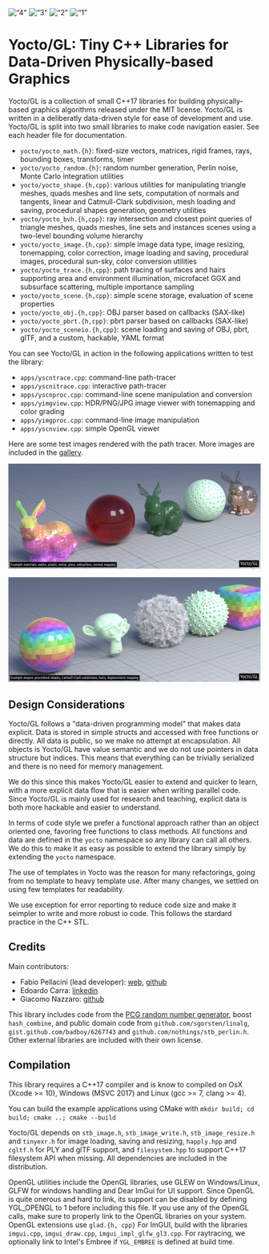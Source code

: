 <style type=“text/css”>
.slider {width:100%; height:100%; padding-bottom: 0%; overflow:hidden; position:relative; }
.slider img{ position:absolute; animation:slider 20s infinite; opacity:0; width: 100%; height: auto; top: auto; left: 0; right: 0; bottom: 0;}
@keyframes slider {25%{opacity:1;} 40%{opacity:0;}}
.slider img:nth-child(4){animation-delay:0s;}
.slider img:nth-child(3){animation-delay:5s;}
.slider img:nth-child(2){animation-delay:10s;}
.slider img:nth-child(1){animation-delay:15s;}
</style>

<div class=“slider”>
 <img src=“images/island.png” alt=“4" />
 <img src=“images/bistroexterior.png” alt=“3" />
 <img src=“images/landscape.png” alt=“2" />
 <img src=“images/sanmiguel-c1.png” alt=“1" />
</div>

# Yocto/GL: Tiny C++ Libraries for Data-Driven Physically-based Graphics

Yocto/GL is a collection of small C++17 libraries for building 
physically-based graphics algorithms released under the MIT license.
Yocto/GL is written in a deliberatly data-driven style for ease of
development and use. 
Yocto/GL is split into two small libraries to make code navigation easier.
See each header file for documentation.

- `yocto/yocto_math.{h}`: fixed-size vectors, matrices, rigid frames, rays, 
   bounding boxes, transforms, timer
- `yocto/yocto_random.{h}`: random number generation, Perlin noise, Monte Carlo
   integration utilities
- `yocto/yocto_shape.{h,cpp}`:  various utilities for manipulating 
   triangle meshes, quads meshes and line sets, computation of normals and 
   tangents, linear and Catmull-Clark subdivision, mesh loading and saving, 
   procedural shapes generation, geometry utilities 
- `yocto/yocto_bvh.{h,cpp}`: ray intersection and closest point queries of 
   triangle meshes, quads meshes, line sets and instances scenes using a 
   two-level bounding volume hierarchy
- `yocto/yocto_image.{h,cpp}`: simple image data type, image resizing, 
   tonemapping, color correction, image loading and saving, 
   procedural images, procedural sun-sky, color conversion utilities
- `yocto/yocto_trace.{h,cpp}`: path tracing of surfaces and hairs supporting
   area and environment illumination, microfacet GGX and subsurface scattering,
   multiple importance sampling
- `yocto/yocto_scene.{h,cpp}`: simple scene storage, evaluation of scene 
   properties
- `yocto/yocto_obj.{h,cpp}`: OBJ parser based on callbacks (SAX-like)
- `yocto/yocto_pbrt.{h,cpp}`: pbrt parser based on callbacks (SAX-like)
- `yocto/yocto_sceneio.{h,cpp}`: scene loading and saving of OBJ, pbrt, glTF,
   and a custom, hackable, YAML format

You can see Yocto/GL in action in the following applications written to
test the library:

- `apps/yscntrace.cpp`: command-line path-tracer
- `apps/yscnitrace.cpp`: interactive path-tracer
- `apps/yscnproc.cpp`: command-line scene manipulation and conversion
- `apps/yimgview.cpp`: HDR/PNG/JPG image viewer with tonemapping and color grading
- `apps/yimgproc.cpp`: command-line image manipulation
- `apps/yscnview.cpp`: simple OpenGL viewer

Here are some test images rendered with the path tracer. More images are 
included in the [gallery](gallery.md).

![Example materials: matte, plastic, metal, glass, subsurface, normal mapping](images/features1.png)

![Example shapes: procedural shapes, Catmull-Clark subdivision, hairs, displacement mapping](images/features2.png)

## Design Considerations

Yocto/GL follows a "data-driven programming model" that makes data explicit.
Data is stored in simple structs and accessed with free functions or directly.
All data is public, so we make no attempt at encapsulation.
All objects is Yocto/GL have value semantic and we do not use pointers
in data structure but indices. This means that everything can be trivially
serialized and there is no need for memory management.

We do this since this makes Yocto/GL easier to extend and quicker to learn,
with a more explicit data flow that is easier when writing parallel code.
Since Yocto/GL is mainly used for research and teaching,
explicit data is both more hackable and easier to understand.

In terms of code style we prefer a functional approach rather than an
object oriented one, favoring free functions to class methods. All functions
and data are defined in the `yocto` namespace so any library can call all
others. We do this to make it as easy as possible to extend the library simply
by extending the `yocto` namespace.

The use of templates in Yocto was the reason for many refactorings, going
from no template to heavy template use. After many changes, we settled
on using few templates for readability.

We use exception for error reporting to reduce code size and make it seimpler to 
write and more robust io code. This follows the stardard practice in the C++ STL.

## Credits

Main contributors:
  - Fabio Pellacini (lead developer): [web](http://pellacini.di.uniroma1.it), [github](https://github.com/xelatihy) 
  - Edoardo Carra: [linkedin](https://www.linkedin.com/in/edoardocarra/)
  - Giacomo Nazzaro: [github](https://github.com/giacomonazzaro)

This library includes code from the [PCG random number generator](http://www.pcg-random.org),
boost `hash_combine`, and public domain code from `github.com/sgorsten/linalg`, 
`gist.github.com/badboy/6267743` and `github.com/nothings/stb_perlin.h`.
Other external libraries are included with their own license.

## Compilation

This library requires a C++17 compiler and is know to compiled on 
OsX (Xcode >= 10), Windows (MSVC 2017) and Linux (gcc >= 7, clang >= 4).

You can build the example applications using CMake with
    `mkdir build; cd build; cmake ..; cmake --build`

Yocto/GL depends on `stb_image.h`, `stb_image_write.h`, `stb_image_resize.h` and
`tinyexr.h` for image loading, saving and resizing,  `happly.hpp` and `cgltf.h` 
for PLY and glTF support, and `filesystem.hpp` to support C++17 filesystem API 
when missing. All dependencies are included in the distribution.

OpenGL utilities include the OpenGL libraries, use GLEW on Windows/Linux,
GLFW for windows handling and Dear ImGui for UI support.
Since OpenGL is quite onerous and hard to link, its support can be disabled
by defining YGL_OPENGL to 1 before including this file. If you use any of
the OpenGL calls, make sure to properly link to the OpenGL libraries on
your system. OpenGL extensions use `glad.{h, cpp}` For ImGUI, build with the 
libraries `imgui.cpp`, `imgui_draw.cpp`, `imgui_impl_glfw_gl3.cpp`.
For raytracing, we optionally link to Intel's Embree if `YGL_EMBREE` is 
defined at build time.
